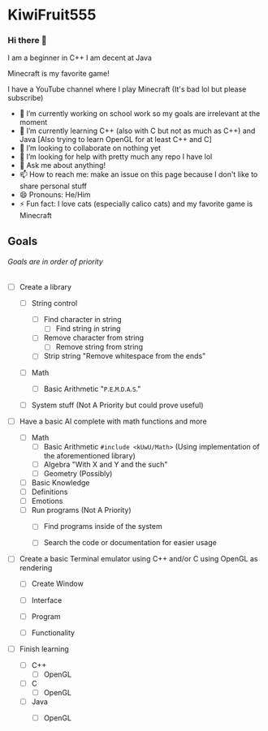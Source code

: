 # KiwiFruit555

### Hi there 👋

I am a beginner in C++
I am decent at Java

Minecraft is my favorite game!

I have a YouTube channel where I play Minecraft (It's bad lol but please subscribe)

- 🔭 I’m currently working on school work so my goals are irrelevant at the moment
- 🌱 I’m currently learning C++ (also with C but not as much as C++) and Java \[Also trying to learn OpenGL for at least C++ and C\]
- 👯 I’m looking to collaborate on nothing yet
- 🤔 I’m looking for help with pretty much any repo I have lol
- 💬 Ask me about anything!
- 📫 How to reach me: make an issue on this page because I don't like to share personal stuff
- 😄 Pronouns: He/Him
- ⚡ Fun fact: I love cats (especially calico cats) and my favorite game is Minecraft

## Goals

###### Goals are in order of priority



- [ ] Create a library

  - [ ] String control
    - [ ] Find character in string
      - [ ] Find string in string
    - [ ] Remove character from string
      - [ ] Remove string from string
    - [ ] Strip string "Remove whitespace from the ends"
  - [ ] Math
    - [ ] Basic Arithmetic "`P`.`E`.`M`.`D`.`A`.`S`."
  - [ ] System stuff (Not A Priority but could prove useful)




- [ ] Have a basic AI complete with math functions and more

  - [ ] Math
    - [ ] Basic Arithmetic `#include <kUwU/Math>` (Using implementation of the aforementioned library)
    - [ ] Algebra "With X and Y and the such"
    - [ ] Geometry (Possibly)
  - [ ] Basic Knowledge
  - [ ] Definitions
  - [ ] Emotions
  - [ ] Run programs (Not A Priority)
    - [ ] Find programs inside of the system
    - [ ] Search the code or documentation for easier usage



- [ ] Create a basic Terminal emulator using C++ and/or C using OpenGL as rendering

  - [ ] Create Window
  - [ ] Interface
  - [ ] Program
  - [ ] Functionality



- [ ] Finish learning

  - [ ] C++
    - [ ] OpenGL
  - [ ] C
    - [ ] OpenGL
  - [ ] Java
    - [ ] OpenGL


  <!--
  **KiwiFruit555/KiwiFruit555** is a ✨ _special_ ✨ repository because its `README.md` (this file) appears on your GitHub profile.

Here are some ideas to get you started:

- 🔭 I’m currently working on ...
- 🌱 I’m currently learning ...
- 👯 I’m looking to collaborate on ...
- 🤔 I’m looking for help with ...
- 💬 Ask me about ...
- 📫 How to reach me: ...
- 😄 Pronouns: ...
- ⚡ Fun fact: ...
-->
